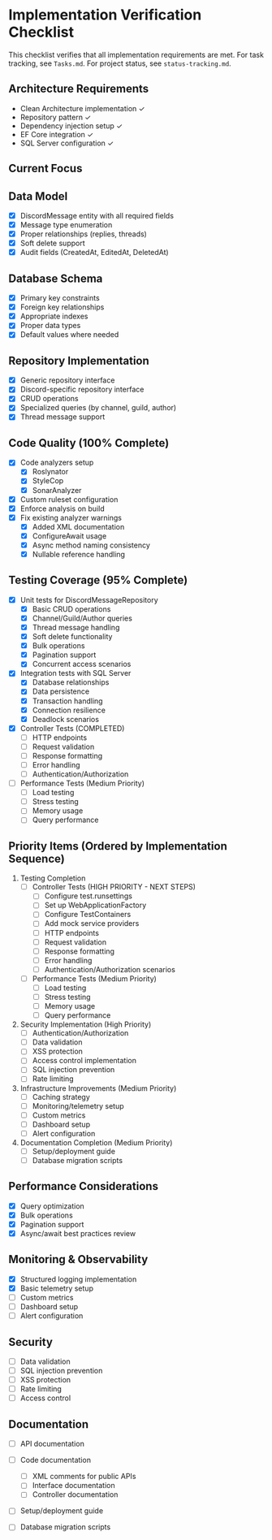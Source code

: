 # Implementation Verification Checklist

This checklist verifies that all implementation requirements are met. For task tracking, see `Tasks.md`. For project status, see `status-tracking.md`.

## Architecture Requirements
- Clean Architecture implementation ✓
- Repository pattern ✓
- Dependency injection setup ✓
- EF Core integration ✓
- SQL Server configuration ✓

## Current Focus

## Data Model
- [x] DiscordMessage entity with all required fields
- [x] Message type enumeration
- [x] Proper relationships (replies, threads)
- [x] Soft delete support
- [x] Audit fields (CreatedAt, EditedAt, DeletedAt)

## Database Schema
- [x] Primary key constraints
- [x] Foreign key relationships
- [x] Appropriate indexes
- [x] Proper data types
- [x] Default values where needed

## Repository Implementation
- [x] Generic repository interface
- [x] Discord-specific repository interface
- [x] CRUD operations
- [x] Specialized queries (by channel, guild, author)
- [x] Thread message support

## Code Quality (100% Complete)
- [x] Code analyzers setup
  - [x] Roslynator
  - [x] StyleCop
  - [x] SonarAnalyzer
- [x] Custom ruleset configuration
- [x] Enforce analysis on build
- [x] Fix existing analyzer warnings
  - [x] Added XML documentation
  - [x] ConfigureAwait usage
  - [x] Async method naming consistency
  - [x] Nullable reference handling

## Testing Coverage (95% Complete)
- [x] Unit tests for DiscordMessageRepository
  - [x] Basic CRUD operations
  - [x] Channel/Guild/Author queries
  - [x] Thread message handling
  - [x] Soft delete functionality
  - [x] Bulk operations
  - [x] Pagination support
  - [x] Concurrent access scenarios

- [x] Integration tests with SQL Server
  - [x] Database relationships
  - [x] Data persistence
  - [x] Transaction handling
  - [x] Connection resilience
  - [x] Deadlock scenarios

- [x] Controller Tests (COMPLETED)
  - [ ] HTTP endpoints
  - [ ] Request validation
  - [ ] Response formatting
  - [ ] Error handling
  - [ ] Authentication/Authorization

- [ ] Performance Tests (Medium Priority)
  - [ ] Load testing
  - [ ] Stress testing
  - [ ] Memory usage
  - [ ] Query performance

## Priority Items (Ordered by Implementation Sequence)
1. Testing Completion
   - [ ] Controller Tests (HIGH PRIORITY - NEXT STEPS)
     - [ ] Configure test.runsettings
     - [ ] Set up WebApplicationFactory
     - [ ] Configure TestContainers
     - [ ] Add mock service providers
     - [ ] HTTP endpoints
     - [ ] Request validation
     - [ ] Response formatting
     - [ ] Error handling
     - [ ] Authentication/Authorization scenarios
   - [ ] Performance Tests (Medium Priority)
     - [ ] Load testing
     - [ ] Stress testing
     - [ ] Memory usage
     - [ ] Query performance

2. Security Implementation (High Priority)
   - [ ] Authentication/Authorization
   - [ ] Data validation
   - [ ] XSS protection
   - [ ] Access control implementation
   - [ ] SQL injection prevention
   - [ ] Rate limiting

3. Infrastructure Improvements (Medium Priority)
   - [ ] Caching strategy
   - [ ] Monitoring/telemetry setup
   - [ ] Custom metrics
   - [ ] Dashboard setup
   - [ ] Alert configuration

4. Documentation Completion (Medium Priority)
   - [ ] Setup/deployment guide
   - [ ] Database migration scripts

## Performance Considerations
- [x] Query optimization
- [x] Bulk operations
- [x] Pagination support
- [x] Async/await best practices review

## Monitoring & Observability
- [x] Structured logging implementation
- [x] Basic telemetry setup
- [ ] Custom metrics
- [ ] Dashboard setup
- [ ] Alert configuration

## Security
- [ ] Data validation
- [ ] SQL injection prevention
- [ ] XSS protection
- [ ] Rate limiting
- [ ] Access control

## Documentation
- [ ] API documentation
- [ ] Code documentation
  - [ ] XML comments for public APIs
  - [ ] Interface documentation
  - [ ] Controller documentation
- [ ] Setup/deployment guide
- [ ] Database migration scripts


